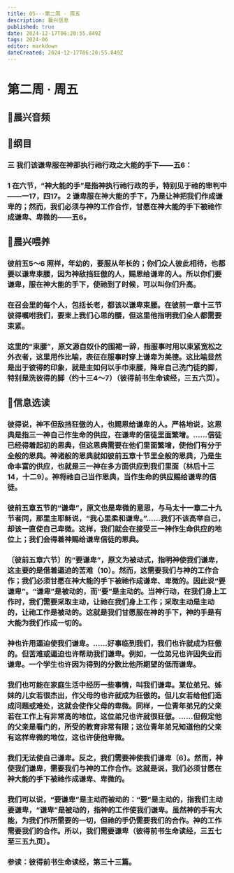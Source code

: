 ```yaml
---
title: 05---第二周 · 周五
description: 晨兴信息
published: true
date: 2024-12-17T06:20:55.849Z
tags: 2024-06
editor: markdown
dateCreated: 2024-12-17T06:20:55.849Z
---
```


# 第二周 · 周五
## 🎵晨兴音频


## 📖纲目

### 三    我们该谦卑服在神那执行祂行政之大能的手下——五6：

### 1    在六节，“神大能的手”是指神执行祂行政的手，特别见于祂的审判中——一17，四17。 2    谦卑服在神大能的手下，乃是让神把我们作成谦卑的；然而，我们必须与神的工作合作，甘愿在神大能的手下被祂作成谦卑、卑微的——五6。

## 📖晨兴喂养

### 彼前五5～6    照样，年幼的，要服从年长的；你们众人彼此相待，也都要以谦卑束腰，因为神敌挡狂傲的人，赐恩给谦卑的人。所以你们要谦卑，服在神大能的手下，使祂到了时候，可以叫你们升高。

### 在召会里的每个人，包括长老，都该以谦卑束腰。在彼前一章十三节彼得嘱咐我们，要束上我们心思的腰，但这里他指明我们全人都需要束紧。

### 这里的“束腰”，原文源自奴仆的围裙一辞，指服事时用以束紧宽松之外衣者，这里用作比喻，表征在服事时穿上谦卑为美德。这比喻显然是出于彼得的印象，就是主如何以手巾束腰，降卑自己洗门徒的脚，特别是洗彼得的脚（约十三4～7）（彼得前书生命读经，三五六页）。

## 📖信息选读

### 彼得说，神不但敌挡狂傲的人，也赐恩给谦卑的人。严格地说，这恩典是指三一神自己作生命的供应，在谦卑的信徒里面繁增。……信徒已经得着起初的恩典，但这恩典需要在他们里面繁增，使他们有分于全般的恩典。神诸般的恩典就如彼前五章十节里全般的恩典，乃是生命丰富的供应，也就是三一神在多方面供应到我们里面（林后十三14，十二9）。神将祂自己当作恩典，当作生命的供应赐给谦卑的信徒。

### 彼前五章五节的“谦卑”，原文也是卑微的意思，与马太十一章二十九节者同，那里主耶稣说，“我心里柔和谦卑。”……我们不该高举自己，却该一直使自己卑微。这样，我们就会在接受三一神作生命供应的地位上；我们会得着神赐给谦卑信徒的恩典。

### 〔彼前五章六节〕的“要谦卑”，原文为被动式，指明神使我们谦卑，这主要的是借着逼迫的苦难（10）。然而，这需要我们与神的工作合作；我们必须甘愿在神大能的手下被祂作成谦卑、卑微的。因此说“要谦卑”。“谦卑”是被动的，而“要”是主动的。当神行动，在我们身上工作时，我们需要采取主动，让祂在我们身上工作；采取主动是主动的，让祂工作是被动的。这就是我们甘愿服在神的手下，神的手是有大能为我们作成一切的。

### 神也许用逼迫使我们谦卑。……好事临到我们，我们也许就成为狂傲的。但苦难或逼迫也许帮助我们谦卑。例如，一位弟兄也许因失业而谦卑。一个学生也许因为得到的分数比他所期望的低而谦卑。

### 我们也可能在家庭生活中经历一些事情，叫我们谦卑。某位弟兄、姊妹的儿女若很杰出，作父母的也许就成为狂傲的。但儿女若给他们造成问题或难处，这就会使作父母的卑微。同样，一位青年弟兄的父亲若在工作上有非常高的地位，这位弟兄也许就很狂傲。……但假定他的父亲是看门的，所受的教育非常有限；这位青年弟兄知道他的父亲有这样卑微的地位，这也许使他卑微。

### 我们无法使自己谦卑。反之，我们需要神使我们谦卑〔6〕。然而，神使我们谦卑，需要我们与神的工作合作。这就是说，我们必须甘愿在神大能的手下被祂作成谦卑、卑微的。

### 我们可以说，“要谦卑”是主动而被动的：“要”是主动的，指我们主动要谦卑，“谦卑”是被动的，指神的工作使我们谦卑。虽然神的手有大能，为我们作所需要的一切，但祂的手仍需要我们的合作。神的工作需要我们的合作。所以，我们需要谦卑（彼得前书生命读经，三五七至三五九页）。

### 参读：彼得前书生命读经，第三十三篇。